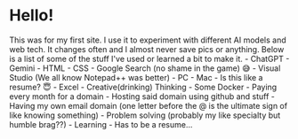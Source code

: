 # Hello!
This was for my first site. I use it to experiment with different AI models and web tech. It changes often and I almost never save pics or anything. 
Below is a list of some of the stuff I've used or learned a bit to make it.
    - ChatGPT
    - Gemini
    - HTML
    - CSS
    - Google Search (no shame in the game) :sweat_smile:
    - Visual Studio (We all know Notepad++ was better)
    - PC
    - Mac
    - Is this like a resume? :innocent:
    - Excel
    - Creative(drinking) Thinking
    - Some Docker
    - Paying every month for a domain
    - Hosting said domain using github and stuff
    - Having my own email domain (one letter before the @ is the ultimate sign of like knowing something)
    - Problem solving (probably my like specialty but humble brag??)
    - Learning
    - Has to be a resume... 